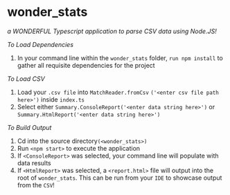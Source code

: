 # wonder_stats

_a WONDERFUL Typescript application to parse CSV data using Node.JS!_

_To Load Dependencies_

1. In your command line within the `wonder_stats` folder, `run npm install` to gather all requisite dependencies for the project

_To Load CSV_

1. Load your `.csv file` into `MatchReader.fromCsv`
   `('<enter csv file path here>')` inside `index.ts`
2. Select either `Summary.ConsoleReport('<enter data string here>')`
   or `Summary.HtmlReport('<enter data string here>')`

_To Build Output_

1.  Cd into the source directory`(<wonder_stats>)`
2.  Run `<npm start>` to execute the application
3.  If `<ConsoleReport>` was selected, your command line will populate with data results
4.  If `<HtmlReport>` was selected, a `<report.html>` file will output into the root of `wonder_stats`. This can be run from your `IDE` to showcase output from the `CSV`!

